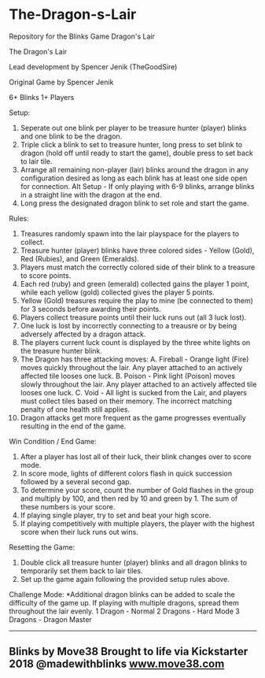 # The-Dragon-s-Lair
Repository for the Blinks Game Dragon's Lair 

The Dragon's Lair

  Lead development by Spencer Jenik (TheGoodSire)
  
  Original Game by Spencer Jenik
  
  6+ Blinks
  1+ Players
  
  Setup:
  1. Seperate out one blink per player to be treasure hunter (player) blinks and one blink to be the dragon.
  2. Triple click a blink to set to treasure hunter, long press to set blink to dragon (hold off until ready to start the game), double press to set back to lair tile.
  3. Arrange all remaining non-player (lair) blinks around the dragon in any configuration desired as long as each blink has at least one side open for connection.
     Alt Setup - If only playing with 6-9 blinks, arrange blinks in a straight line with the dragon at the end.
  4. Long press the designated dragon blink to set role and start the game.
  
  Rules:
  1. Treasures randomly spawn into the lair playspace for the players to collect.
  2. Treasure hunter (player) blinks have three colored sides - Yellow (Gold), Red (Rubies), and Green (Emeralds).
  3. Players must match the correctly colored side of their blink to a treasure to score points.
  4. Each red (ruby) and green (emerald) collected gains the player 1 point, while each yellow (gold) collected gives the player 5 points.
  5. Yellow (Gold) treasures require the play to mine (be connected to them) for 3 seconds before awarding their points.
  6. Players collect treasure points until their luck runs out (all 3 luck lost).
  7. One luck is lost by incorrectly connecting to a treausre or by being adversely affected by a dragon attack.
  8. The players current luck count is displayed by the three white lights on the treasure hunter blink.
  9. The Dragon has three attacking moves:
      A. Fireball - Orange light (Fire) moves quickly throughout the lair. Any player attached to an actively affected tile looses one luck.
      B. Poison - Pink light (Poison) moves slowly throughout the lair. Any player attached to an actively affected tile looses one luck.
      C. Void - All light is sucked from the Lair, and players must collect tiles based on their memory. The incorrect matching penalty of one health still applies. 
  10. Dragon attacks get more frequent as the game progresses eventually resulting in the end of the game.  
  
  Win Condition / End Game:
  1. After a player has lost all of their luck, their blink changes over to score mode.
  2. In score mode, lights of different colors flash in quick succession followed by a several second gap.
  3. To determine your score, count the number of Gold flashes in the group and multiply by 100, and then red by 10 and green by 1. The sum of these numbers is your score.
  4. If playing single player, try to set and beat your high score.
  5. If playing competitively with multiple players, the player with the highest score when their luck runs out wins.
  
  Resetting the Game:
  1. Double click all treasure hunter (player) blinks and all dragon blinks to temporarily set them back to lair tiles. 
  2. Set up the game again following the provided setup rules above.
  
  Challenge Mode:
  *Additional dragon blinks can be added to scale the difficulty of the game up. If playing with multiple dragons, spread them throughout the lair evenly.
  1 Dragon - Normal
  2 Dragons - Hard Mode 
  3 Dragons - Dragon Master
 
   --------------------
   Blinks by Move38
   Brought to life via Kickstarter 2018
   @madewithblinks
   www.move38.com
   --------------------

